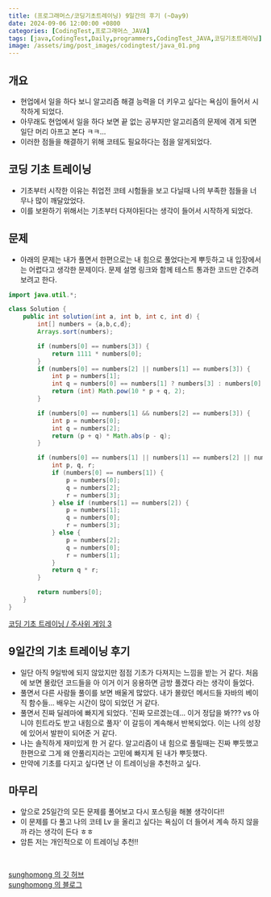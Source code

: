 ```yaml
---
title: (프로그래머스/코딩기초트레이닝) 9일간의 후기 (~Day9)
date: 2024-09-06 12:00:00 +0800
categories: [CodingTest,프로그래머스_JAVA]
tags: [java,CodingTest,Daily,programmers,CodingTest_JAVA,코딩기초트레이닝]
image: /assets/img/post_images/codingtest/java_01.png
---
```


## 개요

- 현업에서 일을 하다 보니 알고리즘 해결 능력을 더 키우고 싶다는 욕심이 들어서 시작하게 되었다.
- 아무래도 현업에서 일을 하다 보면 끝 없는 공부지만 알고리즘의 문제에 겪게 되면 일단 머리 아프고 본다 ㅋㅋ...
- 이러한 점들을 해결하기 위해 코테도 필요하다는 점을 알게되었다.

## 코딩 기초 트레이닝

- 기초부터 시작한 이유는 취업전 코테 시험들을 보고 다닐때 나의 부족한 점들을 너무나 많이 깨달았었다.
- 이를 보완하기 위해서는 기초부터 다져야된다는 생각이 들어서 시작하게 되었다.

## 문제

- 아래의 문제는 내가 풀면서 한편으로는 내 힘으로 풀었다는게 뿌듯하고 내 입장에서는 어렵다고 생각한 문제이다. 문제 설명 링크와 함께 테스트 통과한 코드만 간추려 보려고 한다.

```java
import java.util.*;

class Solution {
    public int solution(int a, int b, int c, int d) {
        int[] numbers = {a,b,c,d};
        Arrays.sort(numbers);

        if (numbers[0] == numbers[3]) {
            return 1111 * numbers[0];
        }
        if (numbers[0] == numbers[2] || numbers[1] == numbers[3]) {
            int p = numbers[1];
            int q = numbers[0] == numbers[1] ? numbers[3] : numbers[0];
            return (int) Math.pow(10 * p + q, 2);
        }

        if (numbers[0] == numbers[1] && numbers[2] == numbers[3]) {
            int p = numbers[0];
            int q = numbers[2];
            return (p + q) * Math.abs(p - q);
        }

        if (numbers[0] == numbers[1] || numbers[1] == numbers[2] || numbers[2] == numbers[3]) {
            int p, q, r;
            if (numbers[0] == numbers[1]) {
                p = numbers[0];
                q = numbers[2];
                r = numbers[3];
            } else if (numbers[1] == numbers[2]) {
                p = numbers[1];
                q = numbers[0];
                r = numbers[3];
            } else {
                p = numbers[2];
                q = numbers[0];
                r = numbers[1];
            }
            return q * r;
        }

        return numbers[0];
    }
}
```
[코딩 기초 트레이닝 / 주사위 게임 3](https://github.com/sunghomong/Codding_Test_Study/blob/main/Java%2F20240904_%EC%A3%BC%EC%82%AC%EC%9C%84_%EA%B2%8C%EC%9E%843.md)

## 9일간의 기초 트레이닝 후기

- 일단 아직 9일밖에 되지 않았지만 점점 기초가 다져지는 느낌을 받는 거 같다. 처음에 보면 몰랐던 코드들을 아 이거 이거 응용하면 금방 풀겠다 라는 생각이 들었다.
- 풀면서 다른 사람들 풀이를 보면 배울게 많았다. 내가 몰랐던 메서드들 자바의 베이직 함수들... 배우는 시간이 많이 되었던 거 같다.
- 풀면서 진짜 딜레마에 빠지게 되었다. '진짜 모르겠는데... 이거 정답을 봐??? vs 아니야 힌트라도 받고 내힘으로 풀자' 이 갈등이 계속해서 반복되었다. 이는 나의 성장에 있어서 발판이 되어준 거 같다.
- 나는 솔직하게 재미있게 한 거 같다. 알고리즘이 내 힘으로 풀릴때는 진짜 뿌듯했고 한편으로 그게 왜 안풀리지라는 고민에 빠지게 된 내가 뿌듯했다.
- 만약에 기초를 다지고 싶다면 난 이 트레이닝을 추천하고 싶다.

## 마무리

- 앞으로 25일간의 모든 문제를 풀어보고 다시 포스팅을 해볼 생각이다!!
- 이 문제를 다 풀고 나의 코테 Lv 을 올리고 싶다는 욕심이 더 들어서 계속 하지 않을까 라는 생각이 든다 ㅎㅎ
- 암튼 저는 개인적으로 이 트레이닝 추천!!

<br>

[sunghomong 의 깃 허브](https://github.com/sunghomong) <br>
[sunghomong 의 블로그](https://sunghomong.github.io/)
